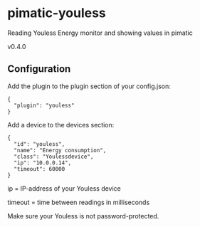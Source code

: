 pimatic-youless
===============

Reading Youless Energy monitor and showing values in pimatic

v0.4.0 


Configuration
-------------
Add the plugin to the plugin section of your config.json:

    {
      "plugin": "youless"
    }

Add a device to the devices section:

    {
      "id": "youless",
      "name": "Energy consumption",
      "class": "Youlessdevice",
      "ip": "10.0.0.14",
      "timeout": 60000
    }

ip = IP-address of your Youless device

timeout = time between readings in milliseconds

Make sure your Youless is not password-protected.